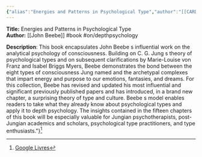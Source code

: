 ```yaml
---
{"alias":"Energies and Patterns in Psychological Type","author":"[[CARDS/Individuals/John Beebe\|John Beebe]]","category":"Psychology","publisher":"Routledge","publish":"2016-07-06","total":250,"isbn":"113891861X 9781138918610","cover_url":"https://books.google.com/books/content?id=fPYnjwEACAAJ&printsec=frontcover&img=1&zoom=1&source=gbs_api","status":"done","created":"2023-02-24T16:35:12.967+01:00","dg-publish":true,"permalink":"/sources/contents/energies-and-patterns-in-psychological-type/","dgPassFrontmatter":true,"updated":"2023-04-23T10:57:40.972+02:00"}
---
```


**Title:** Energies and Patterns in Psychological Type  
**Author:** [[John Beebe]]
#book #on/depthpsychology 

**Description**: This book encapsulates John Beebe s influential work on the analytical psychology of consciousness. Building on C. G. Jung s theory of psychological types and on subsequent clarifications by Marie-Louise von Franz and Isabel Briggs Myers, Beebe demonstrates the bond between the eight types of consciousness Jung named and the archetypal complexes that impart energy and purpose to our emotions, fantasies, and dreams. For this collection, Beebe has revised and updated his most influential and significant previously published papers and has introduced, in a brand new chapter, a surprising theory of type and culture. Beebe s model enables readers to take what they already know about psychological types and apply it to depth psychology. The insights contained in the fifteen chapters of this book will be especially valuable for Jungian psychotherapists, post-Jungian academics and scholars, psychological type practitioners, and type enthusiasts."}[^1]

[^1]: [Google Livres](https://books.google.fr/)